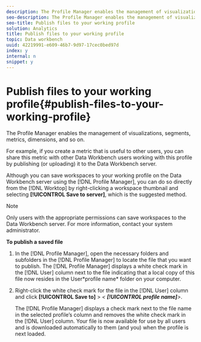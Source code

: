 ```yaml
---
description: The Profile Manager enables the management of visualizations, segments, metrics, dimensions, and so on.
seo-description: The Profile Manager enables the management of visualizations, segments, metrics, dimensions, and so on.
seo-title: Publish files to your working profile
solution: Analytics
title: Publish files to your working profile
topic: Data workbench
uuid: 42219991-e609-46b7-9d97-17cec0bed97d
index: y
internal: n
snippet: y
---
```


# Publish files to your working profile{#publish-files-to-your-working-profile}

The Profile Manager enables the management of visualizations, segments, metrics, dimensions, and so on.

 For example, if you create a metric that is useful to other users, you can share this metric with other Data Workbench users working with this profile by publishing (or uploading) it to the Data Workbench server.

Although you can save workspaces to your working profile on the Data Workbench server using the [!DNL Profile Manager], you can do so directly from the [!DNL Worktop] by right-clicking a workspace thumbnail and selecting **[!UICONTROL Save to server]**, which is the suggested method.

>[!NOTE]
>
>Only users with the appropriate permissions can save workspaces to the Data Workbench server. For more information, contact your system administrator.

**To publish a saved file** 

1. In the [!DNL Profile Manager], open the necessary folders and subfolders in the [!DNL Profile Manager] to locate the file that you want to publish. The [!DNL Profile Manager] displays a white check mark in the [!DNL User] column next to the file indicating that a local copy of this file now resides in the User\*profile name* folder on your computer.
1. Right-click the white check mark for the file in the [!DNL User] column and click **[!UICONTROL Save to]** > *< **[!UICONTROL profile name]**>*.

   The [!DNL Profile Manager] displays a check mark next to the file name in the selected profile’s column and removes the white check mark in the [!DNL User] column. Your file is now available for use by all users and is downloaded automatically to them (and you) when the profile is next loaded. 

